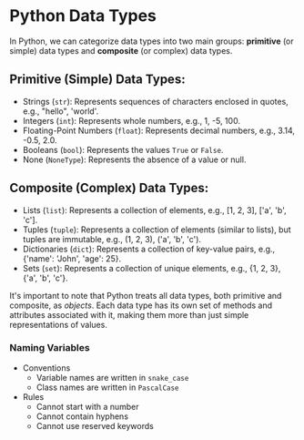 # Python Data Types

In Python, we can categorize data types into two main groups: **primitive** (or simple) data types and **composite** (or complex) data types.

## Primitive (Simple) Data Types:
- Strings (`str`): Represents sequences of characters enclosed in quotes, e.g., "hello", 'world'.
- Integers (`int`): Represents whole numbers, e.g., 1, -5, 100.
- Floating-Point Numbers (`float`): Represents decimal numbers, e.g., 3.14, -0.5, 2.0.
- Booleans (`bool`): Represents the values `True` or `False`.
- None (`NoneType`): Represents the absence of a value or null.

## Composite (Complex) Data Types:
- Lists (`list`): Represents a collection of elements, e.g., [1, 2, 3], ['a', 'b', 'c'].
- Tuples (`tuple`): Represents a collection of elements (similar to lists), but tuples are immutable, e.g., (1, 2, 3), ('a', 'b', 'c').
- Dictionaries (`dict`): Represents a collection of key-value pairs, e.g., {'name': 'John', 'age': 25}.
- Sets (`set`): Represents a collection of unique elements, e.g., {1, 2, 3}, {'a', 'b', 'c'}.

It's important to note that Python treats all data types, both primitive and composite, as *objects*. Each data type has its own set of methods and attributes associated with it, making them more than just simple representations of values.

### Naming Variables
- Conventions
  - Variable names are written in `snake_case`
  - Class names are written in `PascalCase`
- Rules
  - Cannot start with a number
  - Cannot contain hyphens
  - Cannot use reserved keywords